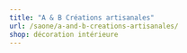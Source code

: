 ```yaml
---
title: "A & B Créations artisanales"
url: /saone/a-and-b-creations-artisanales/
shop: décoration intérieure
---
```

